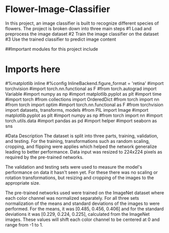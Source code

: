 # Flower-Image-Classifier
In this project, an image classifier is built to recognize different species of flowers.
The project is broken down into three main steps
#1 Load and preprocess the image dataset
#2 Train the image classifier on the dataset
#3 Use the trained classifier to predict image content

##Important modules for this project include
# Imports here
#%matplotlib inline
#%config InlineBackend.figure_format = 'retina'
#import torchvision
#import torch.nn.functional as F
#from torch.autograd import Variable
#import numpy as np
#import matplotlib.pyplot as plt
#import time
#import torch
#from collections import OrderedDict
#from torch import nn
#from torch import optim
#import torch.nn.functional as F
#from torchvision import datasets, transforms, models
#from PIL import Image
#import matplotlib.pyplot as plt
#import numpy as np
#from torch import nn
#import torch.utils.data 
#import pandas as pd
#import helper
#import seaborn as sns

#Data Description
The dataset is split into three parts, training, validation, and testing. For the training, transformations such as random scaling, cropping, and flipping were applies which helped the network generalize leading to better performance. Data input was resized to 224x224 pixels as required by the pre-trained networks.

The validation and testing sets were used to measure the model's performance on data it hasn't seen yet. For these there was no scaling or rotation transformations, but resizing and cropping of the images to the appropriate size.

The pre-trained networks used were trained on the ImageNet dataset where each color channel was normalized separately. For all three sets normalization of the means and standard deviations of the images to were performed. For the means, it was [0.485, 0.456, 0.406] and for the standard deviations it was [0.229, 0.224, 0.225], calculated from the ImageNet images. These values will shift each color channel to be centered at 0 and range from -1 to 1.



